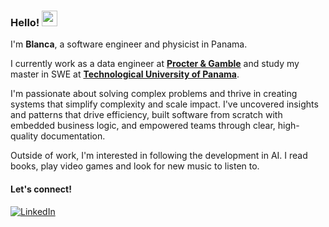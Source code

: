 ### Hello! <img src="https://emojis.slackmojis.com/emojis/images/1536351075/4594/blob-wave.gif" width="25"/>

I'm **Blanca**, a software engineer and physicist in Panama.

I currently work as a data engineer at [**Procter & Gamble**](https://us.pg.com/) and study my master in SWE at [**Technological University of Panama**](https://utp.ac.pa/).

I'm passionate about solving complex problems and thrive in creating systems that simplify complexity and scale impact. I've uncovered insights and patterns that drive efficiency, built software from scratch with embedded business logic, and empowered teams through clear, high-quality documentation.

Outside of work, I'm interested in following the development in AI. I read books, play video games and look for new music to listen to.

#### Let's connect!
[<img alt="LinkedIn" src="https://img.shields.io/badge/LinkedIn-%230E76A8.svg?&style=for-the-badge&logo=LinkedIn&logoColor=white" />](https://linkedin.com/in/blancamorillo)
